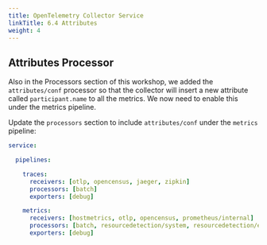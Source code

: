 ```yaml
---
title: OpenTelemetry Collector Service
linkTitle: 6.4 Attributes
weight: 4
---
```


## Attributes Processor

Also in the Processors section of this workshop, we added the `attributes/conf` processor so that the collector will insert a new attribute called `participant.name` to all the metrics. We now need to enable this under the metrics pipeline.

Update the `processors` section to include `attributes/conf` under the `metrics` pipeline:

```yaml {hl_lines="12"}
service:

  pipelines:

    traces:
      receivers: [otlp, opencensus, jaeger, zipkin]
      processors: [batch]
      exporters: [debug]

    metrics:
      receivers: [hostmetrics, otlp, opencensus, prometheus/internal]
      processors: [batch, resourcedetection/system, resourcedetection/ec2, attributes/conf]
      exporters: [debug]
```
